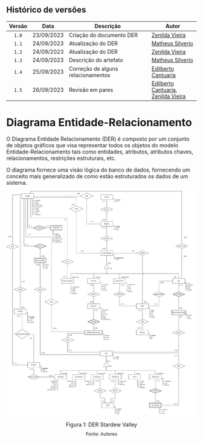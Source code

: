 ## Histórico de versões

| Versão |    Data    | Descrição                | Autor                                               |
| :----: | :--------: | ------------------------ | --------------------------------------------------- |
| `1.0`  | 23/09/2023 | Criação do documento DER | [Zenilda Vieira](https://github.com/ZenildaVieira)  |
| `1.1`  | 24/09/2023 | Atualização do DER       | [Matheus Silverio](https://github.com/MattSilverio) |
| `1.2`  | 24/09/2023 | Atualização do DER       | [Zenilda Vieira](https://github.com/ZenildaVieira)  |
| `1.3`  | 24/09/2023 | Descrição do artefato    | [Matheus Silverio](https://github.com/MattSilverio) |
| `1.4`  | 25/09/2023 | Correção de alguns relacionamentos    | [Edilberto Cantuaria](https://github.com/edilbertocantuaria) |         |
| `1.5`  | 26/09/2023 | Revisão em pares         | [Edilberto Cantuaria](https://github.com/edilbertocantuaria), <br>  [Zenilda Vieira](https://github.com/ZenildaVieira)|         |



# Diagrama Entidade-Relacionamento

<p style="text-align: justify">

O Diagrama Entidade Relacionamento (DER) é composto por um conjunto de objetos gráficos que visa representar todos os objetos do modelo Entidade-Relacionamento tais como entidades, atributos, atributos chaves, relacionamentos, restrições estruturais, etc.

O diagrama fornece uma visão lógica do banco de dados, fornecendo um conceito mais generalizado de como estão estruturados os dados de um sistema.

<img src= '../imagens/DER_stardew_valley_v2.2.png' />

<div style="text-align: center">
<p>Figura 1: DER Stardew Valley</p>
<p style="margin-top: -1%; font-size: 12px">Fonte: Autores</p>
</div>
